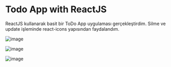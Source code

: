 # Todo App with ReactJS
ReactJS kullanarak basit bir ToDo App uygulaması gerçekleştirdim.
Silme ve update işleminde  react-icons yapısından faydalandım.

![image](https://user-images.githubusercontent.com/47564075/110340280-2446a480-803a-11eb-8404-8efc461ae684.png)


![image](https://user-images.githubusercontent.com/47564075/110340336-31639380-803a-11eb-80a8-1b061093f457.png)


![image](https://user-images.githubusercontent.com/47564075/110340378-3c1e2880-803a-11eb-8ef5-72131588873f.png)
